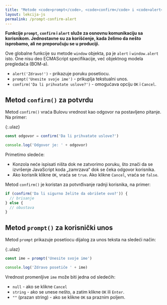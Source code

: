 ```yaml
---
title: "Metode <code>prompt</code>, <code>confirm</code> i <code>alert</code>"
layout: lekcija-js
permalink: /prompt-confirm-alert
---
```


**Funkcije `prompt`, `confirm` i `alert` služe za osnovnu komunikaciju sa korisnikom. Jednostavne su za korišćenje, kada želimo da nešto isprobamo, ali ne preporučuju se u produciji.**

Ove globalne funkcije su metode `window` objekta, pa je `alert` i `window.alert` isto. One nisu deo ECMAScript specifikacije, već objektnog modela pregledača (BOM-a). 

- `alert('Zdravo!')` - prikazuje poruku posetiocu.
- `prompt('Unesite svoje ime')` - prikuplja tekstualni unos.
- `confirm('Da li prihvatate uslove?')` - omogućava opciju `OK` i `Cancel`.

## Metod `confirm()` za potvrdu

Metod `confirm()` vraća Bulovu vrednost kao odgovor na postavljeno pitanje. Na primer:

{:.ulaz}
```js
const odgovor = confirm('Da li prihvatate uslove?')

console.log('Odgovor je: ' + odgovor)
```

Primetimo sledeće:
- Konzola neće ispisati ništa dok ne zatvorimo poruku, što znači da se izvršenje JavaScript koda „zamrzava“ dok se čeka odgovor korisnika.
- Ako korisnik klikne `OK`, vraća se `true`. Ako klikne `Cancel`, vraća se `false`.

Metod `confirm()` je koristan za potvrđivanje radnji korisnika, na primer:

```js
if (confirm('Da li sigurno želite da obrišete ovo?')) {
  // brisanje
} else {
  // obustava
}
```

## Metod `prompt()` za korisnički unos

Metod `prompt` prikazuje posetiocu dijalog za unos teksta na sledeći način:

{:.ulaz}
```js
const ime = prompt('Unesite svoje ime')

console.log('Zdravo posetiče ' + ime)
```

Vrednost promenljive `ime` može biti jedna od sledećih:
- `null` - ako se klikne `Cancel`
- `string` - ako se unese nešto, a zatim klikne `OK` ili `Enter`.
- `""` (prazan string) - ako se klikne `OK` sa praznim poljem.
